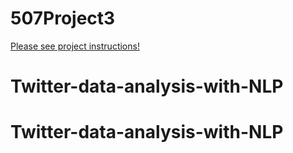 # 507Project3

[Please see project instructions!](https://docs.google.com/document/d/1LmZYGrdGB0exXS42kEQWvsBOXhFhO1XsrCx5bSkjkas/edit?usp=sharing)
# Twitter-data-analysis-with-NLP
# Twitter-data-analysis-with-NLP
